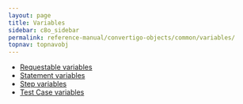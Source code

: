 ```yaml
---
layout: page
title: Variables
sidebar: c8o_sidebar
permalink: reference-manual/convertigo-objects/common/variables/
topnav: topnavobj
---
```

* [Requestable variables](requestable-variables/)
* [Statement variables](statement-variables/)
* [Step variables](step-variables/)
* [Test Case variables](test-case-variables/)

